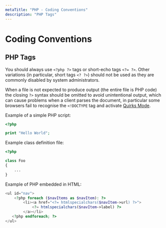 ```yaml
---
metaTitle: "PHP - Coding Conventions"
description: "PHP Tags"
---
```


# Coding Conventions



## PHP Tags


You should always use `<?php ?>` tags or short-echo tags `<?= ?>`. Other variations (in particular, short tags `<? ?>`) should not be used as they are commonly disabled by system administrators.

When a file is not expected to produce output (the entire file is PHP code) the closing `?>` syntax should be omitted to avoid unintentional output, which can cause problems when a client parses the document, in particular some browsers fail to recognise the `<!DOCTYPE` tag and activate [Quirks Mode](https://en.wikipedia.org/wiki/Quirks_mode).

Example of a simple PHP script:

```php
<?php

print "Hello World";

```

Example class definition file:

```php
<?php

class Foo
{
    ...
}

```

Example of PHP embedded in HTML:

```php
<ul id="nav">
    <?php foreach ($navItems as $navItem): ?>
        <li><a href="<?= htmlspecialchars($navItem->url) ?>">
            <?= htmlspecialchars($navItem->label) ?>
        </a></li>
   <?php endforeach; ?>
</ul>

```

